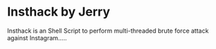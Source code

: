 # Insthack by Jerry 
Insthack is an Shell Script to perform multi-threaded 
brute force attack against Instagram..... 
